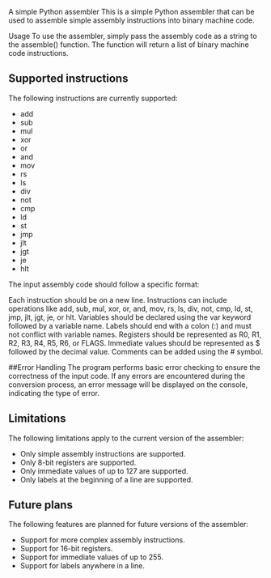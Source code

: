 A simple Python assembler
This is a simple Python assembler that can be used to assemble simple assembly instructions into binary machine code.

Usage
To use the assembler, simply pass the assembly code as a string to the assemble() function. The function will return a list of binary machine code instructions.

## Supported instructions

The following instructions are currently supported:

* add
* sub
* mul
* xor
* or
* and
* mov
* rs
* ls
* div
* not
* cmp
* ld
* st
* jmp
* jlt
* jgt
* je
* hlt

The input assembly code should follow a specific format:

Each instruction should be on a new line.
Instructions can include operations like add, sub, mul, xor, or, and, mov, rs, ls, div, not, cmp, ld, st, jmp, jlt, jgt, je, or hlt.
Variables should be declared using the var keyword followed by a variable name.
Labels should end with a colon (:) and must not conflict with variable names.
Registers should be represented as R0, R1, R2, R3, R4, R5, R6, or FLAGS.
Immediate values should be represented as $ followed by the decimal value.
Comments can be added using the # symbol.

##Error Handling
The program performs basic error checking to ensure the correctness of the input code. If any errors are encountered during the conversion process, an error message will be displayed on the console, indicating the type of error.

## Limitations

The following limitations apply to the current version of the assembler:

* Only simple assembly instructions are supported.
* Only 8-bit registers are supported.
* Only immediate values of up to 127 are supported.
* Only labels at the beginning of a line are supported.

## Future plans

The following features are planned for future versions of the assembler:

* Support for more complex assembly instructions.
* Support for 16-bit registers.
* Support for immediate values of up to 255.
* Support for labels anywhere in a line.
